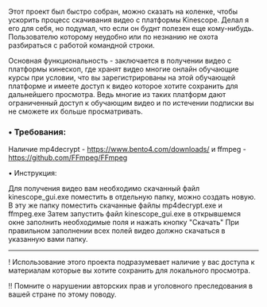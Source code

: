 Этот проект был быстро собран, можно сказать на коленке, чтобы ускорить процесс скачивания видео  с платформы Kinescope. Делал я его для себя, но подумал, что если он буднт полезен еще  кому-нибудь.
Пользователю которому неудобно или по незнанию не охота разбираться с работой командной строки.

Основная функциональность - заключается в получении видео с платформы кинескоп, где хранят видео многие онлайн обучающие курсы при условии, что вы зарегистрированы на этой обучающей платформе и имеете доступ к видео
которое хотите сохранить для дальнейшего просмотра. Ведь многие из таких платформ дают ограниченный доступ к обучающим видео и по истечении подписки вы не сможете их больше просматривать.

<h3><b>• Требования:</b></h3>

Наличие mp4decrypt - https://www.bento4.com/downloads/ и ffmpeg - https://github.com/FFmpeg/FFmpeg

• Инструкция:

Для получения видео вам необходимо скачанный файл kinescope_gui.exe поместить в отдельную папку, можно создать новую. В эту же папку поместить скачанные файлы mp4decrypt.exe и ffmpeg.exe
Затем запустить файл kinescope_gui.exe в открывшемся окне заполнить необходимые поля и нажать кнопку "Скачать" При правильном заполнении всех полей видео должно скачаться в указанную вами папку.

***
! Использование этого проекта подразумевает наличие у вас доступа к материалам которые вы хотите сохранить для локального просмотра.

!! Помните о нарушении авторских прав и уголовного преследования в вашей стране по этому поводу.
